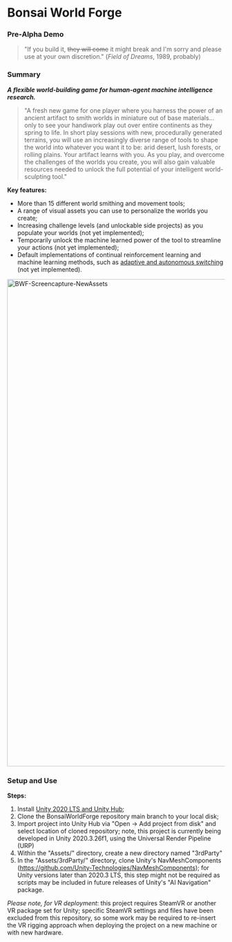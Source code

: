 # Bonsai World Forge
### Pre-Alpha Demo

>"If you build it, ~~they will come~~ it might break and I'm sorry and please use at your own discretion." (_Field of Dreams_, 1989, probably)

### Summary
**_A flexible world-building game for human-agent machine intelligence research._**

>"A fresh new game for one player where you harness the power of an ancient artifact to smith worlds in miniature out of base materials... only to see your handiwork play out over entire continents as they spring to life. In short play sessions with new, procedurally generated terrains, you will use an increasingly diverse range of tools to shape the world into whatever you want it to be: arid desert, lush forests, or rolling plains. Your artifact learns with you. As you play, and overcome the challenges of the worlds you create, you will also gain valuable resources needed to unlock the full potential of your intelligent world-sculpting tool."

**Key features:**

* More than 15 different world smithing and movement tools;
* A range of visual assets you can use to personalize the worlds you create;
* Increasing challenge levels (and unlockable side projects) as you populate your worlds (not yet implemented);
* Temporarily unlock the machine learned power of the tool to streamline your actions (not yet implemented);
* Default implementations of continual reinforcement learning and machine learning methods, such as <a href="https://sites.ualberta.ca/~pilarski/docs/theses/Edwards_Ann_L_201605_MSc.pdf">adaptive and autonomous switching</a> (not yet implemented).

<img width="1128" alt="BWF-Screencapture-NewAssets" src="https://user-images.githubusercontent.com/1139429/187958905-a5a8217a-607a-4043-842b-777a9587a471.png">

### Setup and Use

**Steps:**
1. Install <a href="https://unity.com/">Unity 2020 LTS and Unity Hub</a>;
2. Clone the BonsaiWorldForge repository main branch to your local disk;
3. Import project into Unity Hub via "Open -> Add project from disk" and select location of cloned repository; note, this project is currently being developed in Unity 2020.3.26f1, using the Universal Render Pipeline (URP)
4. Within the "Assets/" directory, create a new directory named "3rdParty"
5. In the "Assets/3rdParty/" directory, clone Unity's NavMeshComponents (https://github.com/Unity-Technologies/NavMeshComponents); for Unity versions later than 2020.3 LTS, this step might not be required as scripts may be included in future releases of Unity's "AI Navigation" package. 

_Please note, for VR deployment_: this project requires SteamVR or another VR package set for Unity; specific SteamVR settings and files have been excluded from this repository, so some work may be required to re-insert the VR rigging approach when deploying the project on a new machine or with new hardware.
